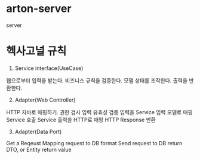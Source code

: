 # arton-server
server

# 헥사고널 규칙
1. Service interface(UseCase)

웹으로부터 입력을 받는다.
비즈니스 규칙을 검증한다.
모델 상태를 조작한다.
출력을 반환한다.

2. Adapter(Web Controller)

HTTP 자바로 매핑하기.
권한 검사
입력 유효성 검증
입력을 Service 입력 모델로 매핑
Service 호출
Service 출력을 HTTP로 매핑
HTTP Response 반환

3. Adapter(Data Port)

Get a Reqeust
Mapping request to DB format
Send request to DB
return DTO, or Entity
return value
